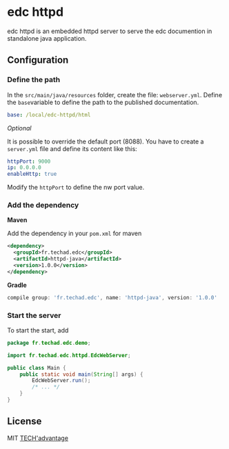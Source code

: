 # edc httpd 

edc httpd is an embedded httpd server to serve the edc documention in standalone java application.

## Configuration

### Define the path
In the `src/main/java/resources` folder, create the file: `webserver.yml`.
Define the `base`variable to define the path to the published documentation.

```yaml
base: /local/edc-httpd/html
```

*Optional*

It is possible to override the default port (8088). You have to create a `server.yml` file and define its content like this:

```yaml
httpPort: 9000
ip: 0.0.0.0
enableHttp: true
```

Modify the `httpPort` to define the nw port value.

### Add the dependency

**Maven**

Add the dependency in your `pom.xml` for maven

```xml
<dependency>
  <groupId>fr.techad.edc</groupId>
  <artifactId>httpd-java</artifactId>
  <version>1.0.0</version>
</dependency>
```

**Gradle**

```groovy
compile group: 'fr.techad.edc', name: 'httpd-java', version: '1.0.0'
```

### Start the server

To start the start, add 

```java
package fr.techad.edc.demo;

import fr.techad.edc.httpd.EdcWebServer;

public class Main {
    public static void main(String[] args) {
        EdcWebServer.run();
        /* ... */
    }
}
```

## License

MIT [TECH'advantage](mailto:contact@tech-advantage.com)
